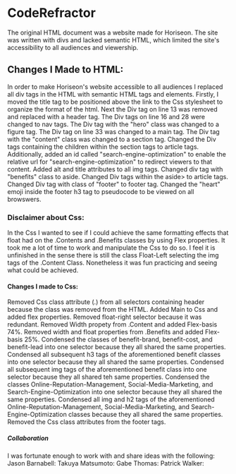# CodeRefractor
The original HTML document was a website made for Horiseon. The site was written with divs and lacked semantic HTML, which limited the site's accessibility to all audiences and viewership.

## Changes I Made to HTML:

In order to make Horiseon's website accessible to all audiences I replaced all div tags in the HTML with semantic HTML tags and elements. Firstly, I moved the title tag to be positioned above the link to the Css stylesheet to organize the format of the html. Next the Div tag on line 13 was removed and replaced with a header tag. The Div tags on line 16 and 28 were changed to nav tags.  The Div tag with the "hero" class was changed to a figure tag. The Div tag on line 33 was changed to a main tag. The Div tag with the "content" class was changed to a section tag. Changed the Div tags containing the children within the section tags to article tags. Additionally, added an id called "search-engine-optimization" to enable the relative url for "search-engine-optimization" to redirect viewers to that content. Added alt and title attributes to all img tags. Changed div tag with "benefits" class to aside. Changed Div tags within the aside> to article tags. Changed Div tag with class of "footer" to footer tag. Changed the "heart" emoji inside the footer h3 tag to pseudocode to be viewed on all browswers.

### Disclaimer about Css:
In the Css I wanted to see if I could achieve the same formatting effects that float had on the .Contents and .Benefits classes by using Flex properties. It took me a lot of time to work and manipulate the Css to do so. I feel it is unfinished in the sense there is still the class Float-Left selecting the img tags of the .Content Class. Nonetheless it was fun practicing and seeing what could be achieved.
#### Changes I made to Css:

Removed Css class attribute (.) from all selectors containing header because the class was removed from the HTML.
Added Main to Css and added flex properties.
Removed float-right selector because it was redundant.
Removed Width propety from .Content and added Flex-basis 74%.
Removed width and float properties from .Benefits and added Flex-basis 25%.
Condensed the classes of benefit-brand, benefit-cost, and benefit-lead into one selector because they all shared the same properties.
Condensed all subsequent h3 tags of the aforementioned benefit classes into one selector because they all shared the same properties.
Condensed all subsequent img tags of the aforementioned benefit class into one selector because they all shared teh same properties.
Condensed the classes Online-Reputation-Management, Social-Media-Marketing, and Search-Engine-Optimization into one selector because they all shared the same properties.
Condensed all img and h2 tags of the aforementioned Online-Reputation-Management, Social-Media-Marketing, and Search-Engine-Optimization classes because they all shared the same properties.
Removed the Css class attributes from the footer tags.

##### Collaboration

I was fortunate enough to work with and share ideas with the following:
Jason Barnabell: 
Takuya Matsumoto: 
Gabe Thomas:
Patrick Walker:
